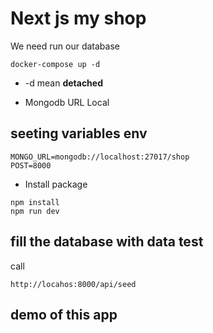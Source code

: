# Next js my shop

We need run our database

```
docker-compose up -d
```

- -d mean **detached**

- Mongodb URL Local

## seeting variables env

```
MONGO_URL=mongodb://localhost:27017/shop
POST=8000
```

- Install package

```
npm install
npm run dev
```

## fill the database with data test

call

```
http://locahos:8000/api/seed
```

## demo of this app

